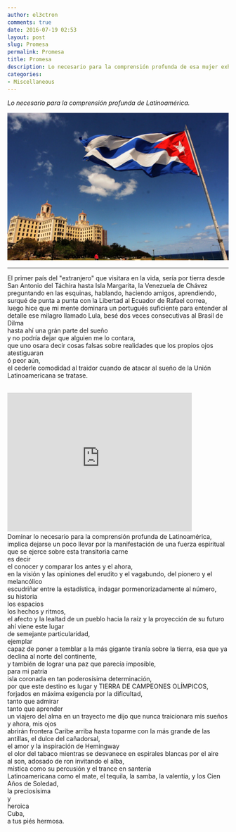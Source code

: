 ```yaml
---
author: el3ctron
comments: true
date: 2016-07-19 02:53
layout: post
slug: Promesa
permalink: Promesa
title: Promesa
description: Lo necesario para la comprensión profunda de esa mujer exhuberante llamada Latinoamérica.
categories:
- Miscellaneous
---
```


*Lo necesario para la comprensión profunda de Latinoamérica.*

[![Promesa](/wp-content/uploads/por_tema/vitacoradevuelo/cuba.jpg)](/Promesa "Lo necesario para la comprensión profunda de esa mujer exhuberante llamada Latinoamérica.... [CLICK PARA ENTRAR AL ARTÍCULO]")

<!-- more -->
---
El primer país  del "extranjero" que visitara en la vida, sería por tierra desde San Antonio del Táchira hasta Isla Margarita, la Venezuela de Chávez<br>
preguntando en las esquinas, hablando, haciendo amigos, aprendiendo, surqué de punta a punta con la Libertad al Ecuador de Rafael correa,<br>
luego hice que mi mente dominara un portugués suficiente para entender al detalle ese milagro llamado Lula, besé dos veces consecutivas al Brasil de Dilma<br>
hasta ahí una grán parte del sueño<br>
y no podría dejar que alguien me lo contara,<br>
que uno osara decir cosas falsas sobre realidades que los propios ojos atestiguaran<br>
ó peor aún,<br>
el cederle comodidad al traidor cuando de atacar al sueño de la Unión Latinoamericana se tratase.<br>
<br>
<iframe width="420" height="315" src="https://www.youtube.com/embed/KODWcrncnUU" frameborder="0" allowfullscreen></iframe><br>
Dominar lo necesario para la comprensión profunda de Latinoamérica, implica dejarse un poco llevar por la manifestación de una fuerza espiritual que se ejerce sobre esta transitoria carne<br>
es decir<br>
el conocer y comparar los antes y el ahora,<br>
en la visión y las opiniones del erudito y el vagabundo, del pionero y el melancólico<br>
escudriñar entre la estadística, indagar pormenorizadamente al número,<br>
su historia<br>
los espacios<br>
los hechos y ritmos,<br>
el afecto y la lealtad de un pueblo hacia la raíz y la proyección de su futuro<br>
ahí viene este lugar<br>
de semejante particularidad,<br>
ejemplar<br>
capaz de poner a temblar a la más gigante tiranía sobre la tierra, esa que ya declina al norte del continente,<br>
y también de lograr una paz que parecía imposible,<br>
para mi patria<br>
isla coronada en tan poderosísima determinación,<br>
por que este destino es lugar y TIERRA DE CAMPEONES OLÍMPICOS, forjados en máxima exigencia por la dificultad,<br>
tanto que admirar<br>
tanto que aprender<br>
un viajero del alma en un trayecto me dijo que nunca traicionara mis sueños<br>
y ahora, mis ojos<br>
abrirán frontera Caribe arriba hasta toparme con la más grande de las antillas, el dulce del cañadorsal,<br>
el amor y la inspiración de Hemingway<br>
el olor del tabaco mientras se desvanece en espirales blancas por el aire<br>
al son, adosado de ron invitando el alba,<br>
mística como su percusión y el trance en santería<br>
Latinoamericana como el mate, el tequila, la samba, la valentía, y los Cien Años de Soledad,<br>
la preciosísima<br>
y<br>
heroica<br>
Cuba,<br>
a tus piés hermosa.<br>
<br><br><br>

